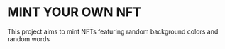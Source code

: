 # MINT YOUR OWN NFT

This project aims to mint NFTs featuring random background colors and random words


